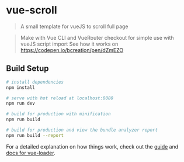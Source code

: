 # vue-scroll

> A small template for vueJS to scroll full page 

> Make with Vue CLI and VueRouter
> checkout for simple use with vueJS script import 
> See how it works on https://codepen.io/bcreation/pen/dZmEZO

## Build Setup

``` bash
# install dependencies
npm install

# serve with hot reload at localhost:8080
npm run dev

# build for production with minification
npm run build

# build for production and view the bundle analyzer report
npm run build --report
```

For a detailed explanation on how things work, check out the [guide](http://vuejs-templates.github.io/webpack/) and [docs for vue-loader](http://vuejs.github.io/vue-loader).
